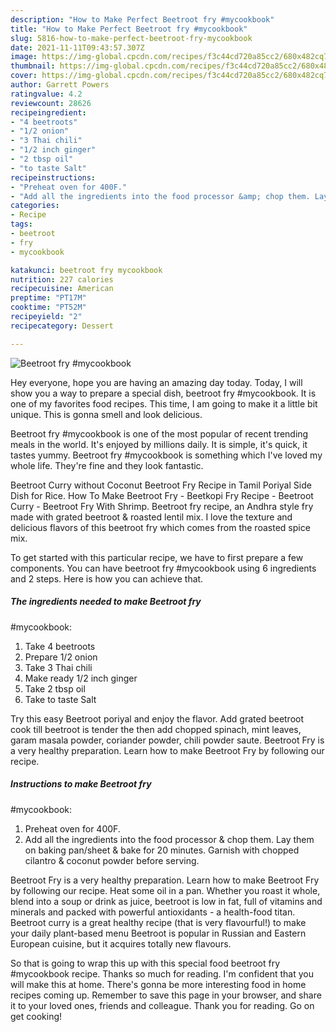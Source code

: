 ```yaml
---
description: "How to Make Perfect Beetroot fry #mycookbook"
title: "How to Make Perfect Beetroot fry #mycookbook"
slug: 5816-how-to-make-perfect-beetroot-fry-mycookbook
date: 2021-11-11T09:43:57.307Z
image: https://img-global.cpcdn.com/recipes/f3c44cd720a85cc2/680x482cq70/beetroot-fry-mycookbook-recipe-main-photo.jpg
thumbnail: https://img-global.cpcdn.com/recipes/f3c44cd720a85cc2/680x482cq70/beetroot-fry-mycookbook-recipe-main-photo.jpg
cover: https://img-global.cpcdn.com/recipes/f3c44cd720a85cc2/680x482cq70/beetroot-fry-mycookbook-recipe-main-photo.jpg
author: Garrett Powers
ratingvalue: 4.2
reviewcount: 28626
recipeingredient:
- "4 beetroots"
- "1/2 onion"
- "3 Thai chili"
- "1/2 inch ginger"
- "2 tbsp oil"
- "to taste Salt"
recipeinstructions:
- "Preheat oven for 400F."
- "Add all the ingredients into the food processor &amp; chop them. Lay them on baking pan/sheet &amp; bake for 20 minutes. Garnish with chopped cilantro &amp; coconut powder before serving."
categories:
- Recipe
tags:
- beetroot
- fry
- mycookbook

katakunci: beetroot fry mycookbook 
nutrition: 227 calories
recipecuisine: American
preptime: "PT17M"
cooktime: "PT52M"
recipeyield: "2"
recipecategory: Dessert

---
```



![Beetroot fry
#mycookbook](https://img-global.cpcdn.com/recipes/f3c44cd720a85cc2/680x482cq70/beetroot-fry-mycookbook-recipe-main-photo.jpg)

Hey everyone, hope you are having an amazing day today. Today, I will show you a way to prepare a special dish, beetroot fry
#mycookbook. It is one of my favorites food recipes. This time, I am going to make it a little bit unique. This is gonna smell and look delicious.

Beetroot fry
#mycookbook is one of the most popular of recent trending meals in the world. It's enjoyed by millions daily. It is simple, it's quick, it tastes yummy. Beetroot fry
#mycookbook is something which I've loved my whole life. They're fine and they look fantastic.

Beetroot Curry without Coconut Beetroot Fry Recipe in Tamil Poriyal Side Dish for Rice. How To Make Beetroot Fry - Beetkopi Fry Recipe - Beetroot Curry - Beetroot Fry With Shrimp. Beetroot fry recipe, an Andhra style fry made with grated beetroot &amp; roasted lentil mix. I love the texture and delicious flavors of this beetroot fry which comes from the roasted spice mix.


To get started with this particular recipe, we have to first prepare a few components. You can have beetroot fry
#mycookbook using 6 ingredients and 2 steps. Here is how you can achieve that.

<!--inarticleads1-->

##### The ingredients needed to make Beetroot fry
#mycookbook:

1. Take 4 beetroots
1. Prepare 1/2 onion
1. Take 3 Thai chili
1. Make ready 1/2 inch ginger
1. Take 2 tbsp oil
1. Take to taste Salt


Try this easy Beetroot poriyal and enjoy the flavor. Add grated beetroot cook till beetroot is tender the then add chopped spinach, mint leaves, garam masala powder, coriander powder, chili powder saute. Beetroot Fry is a very healthy preparation. Learn how to make Beetroot Fry by following our recipe. 

<!--inarticleads2-->

##### Instructions to make Beetroot fry
#mycookbook:

1. Preheat oven for 400F.
1. Add all the ingredients into the food processor &amp; chop them. Lay them on baking pan/sheet &amp; bake for 20 minutes. Garnish with chopped cilantro &amp; coconut powder before serving.


Beetroot Fry is a very healthy preparation. Learn how to make Beetroot Fry by following our recipe. Heat some oil in a pan. Whether you roast it whole, blend into a soup or drink as juice, beetroot is low in fat, full of vitamins and minerals and packed with powerful antioxidants - a health-food titan. Beetroot curry is a great healthy recipe (that is very flavourful!) to make your daily plant-based menu Beetroot is popular in Russian and Eastern European cuisine, but it acquires totally new flavours. 

So that is going to wrap this up with this special food beetroot fry
#mycookbook recipe. Thanks so much for reading. I'm confident that you will make this at home. There's gonna be more interesting food in home recipes coming up. Remember to save this page in your browser, and share it to your loved ones, friends and colleague. Thank you for reading. Go on get cooking!
